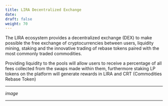 ```yaml
---
title: LIRA Decentralized Exchange
date:
draft: false
weight: 70
---
```


The LIRA ecosystem provides a decentralized exchange (DEX) to make possible the free exchange of cryptocurrencies between users, liquidity mining, staking
and the innovative trading of rebase tokens paired with the most commonly traded commodities.

Providing liquidity to the pools will allow users to receive a percentage of all fees collected from the swaps made within them, furthermore staking LP 
tokens on the platform will generate rewards in LIRA and CRT (Commodities Rebase Token)

---

*image*

---